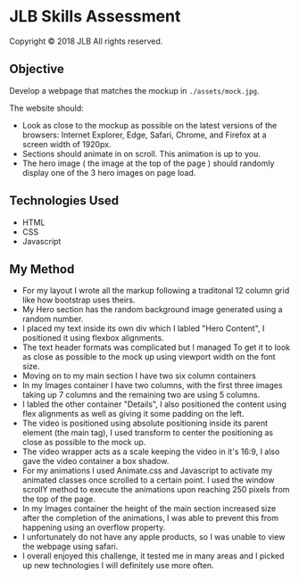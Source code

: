 # JLB Skills Assessment

Copyright © 2018 JLB All rights reserved.

## Objective

Develop a webpage that matches the mockup in `./assets/mock.jpg`.

The website should:

- Look as close to the mockup as possible on the latest versions of the browsers: Internet Explorer, Edge, Safari, Chrome, and Firefox at a screen width of 1920px.
- Sections should animate in on scroll. This animation is up to you.
- The hero image ( the image at the top of the page ) should randomly display one of the 3 hero images on page load.

## Technologies Used

- HTML
- CSS
- Javascript

## My Method

- For my layout I wrote all the markup following a traditonal 12 column grid like how bootstrap uses theirs.
- My Hero section has the random background image generated using a random number.
- I placed my text inside its own div which I labled "Hero Content", I positioned it using flexbox alignments.
- The text header formats was complicated but I managed To get it to look as close as possible to the mock up using viewport width on the font size.
- Moving on to my main section I have two six column containers
- In my Images container I have two columns, with the first three images taking up 7 columns and the remaining two are using 5 columns.
- I labled the other container "Details", I also positioned the content using flex alignments as well as giving it some padding on the left.
- The video is positioned using absolute positioning inside its parent element (the main tag), I used transform to center the positioning as close as possible to the mock up.
- The video wrapper acts as a scale keeping the video in it's 16:9, I also gave the video container a box shadow.
- For my animations I used Animate.css and Javascript to activate my animated classes once scrolled to a certain point. I used the window scrollY method to execute the animations upon reaching 250 pixels from the top of the page.
- In my Images container the height of the main section increased size after the completion of the animations, I was able to prevent this from happening using an overflow property.
- I unfortunately do not have any apple products, so I was unable to view the webpage using safari.
- I overall enjoyed this challenge, it tested me in many areas and I picked up new technologies I will definitely use more often.
